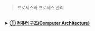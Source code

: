 > 프로세스와 프로세스 관리


<br>

<details>
  <summary><span style="border-bottom:0.05em solid"><strong>① 컴퓨터 구조(Computer Architecture)</strong></span></summary>
<br>
     최신 컴퓨터는 3D 그래픽 처리를 할 수 있는 강력한 그래픽 카드(Graphic card, 비디
오 카드(Video card))를 가지고 있다. 우리는 그래픽 카드의 기능을 사용한 3D 게임 프로
그램을 작성하기 위하여 Direct3D를 이해하고 활용하는 것을 배운다. 윈도우 10 운영체제
에서 Direct3D 12 API를 기반으로 하며 프로그래밍 언어는 C++을 사용한다.
<br>

</details>
<br>
